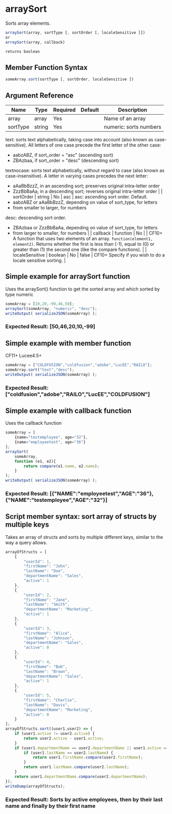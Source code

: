 # arraySort

Sorts array elements.

```javascript
arraySort(array, sortType [, sortOrder [, localeSensitive ]])
or
arraySort(array, callback)
```

```javascript
returns boolean
```

## Member Function Syntax

```javascript
someArray.sort(sortType [, sortOrder, localeSensitive ])
```

## Argument Reference

| Name | Type | Required | Default | Description |
| --- | --- | --- | --- | --- |
| array | array | Yes |  | Name of an array |
| sortType | string | Yes |  | numeric: sorts numbers
 text: sorts text alphabetically, taking case into account
 (also known as case-sensitive). All letters of one case
 precede the first letter of the other case:
 - aabzABZ, if sort_order = "asc" (ascending sort)
 - ZBAzbaa, if sort_order = "desc" (descending sort)

 textnocase: sorts text alphabetically, without regard to
 case (also known as case-insensitive). A letter in varying
 cases precedes the next letter:
 - aAaBbBzzZ, in an ascending sort; preserves original
 intra-letter order
 - ZzzBbBaAa, in a descending sort; reverses original
 intra-letter order |
| sortOrder | string | No | asc | asc: ascending sort order. Default.
 - aabzABZ or aAaBbBzzZ, depending on value of sort_type,
 for letters
 - from smaller to larger, for numbers

 desc: descending sort order.
 - ZBAzbaa or ZzzBbBaAa, depending on value of sort_type,
 for letters
 - from larger to smaller, for numbers |
| callback | function | No |  | CF10+ A function that uses two elements of an array. `function(element1, element2)`. Returns whether the first is less than (-1), equal to (0) or greater than (1) the second one (like the compare functions). |
| localeSensitive | boolean | No | false | CF10+ Specify if you wish to do a locale sensitive sorting. |

## Simple example for arraySort function

Uses the arraySort() function to get the sorted array and which sorted by type numeric

```javascript
someArray = [10,20,-99,46,50];
arraySort(someArray, "numeric", "desc");
writeOutput( serializeJSON(someArray) );
```

### Expected Result: [50,46,20,10,-99]

## Simple example with member function

CF11+ Lucee4.5+

```javascript
someArray = ["COLDFUSION","coldfusion","adobe","LucEE","RAILO"];
someArray.sort("text","desc");
writeOutput( serializeJSON(someArray) );
```

### Expected Result: ["coldfusion","adobe","RAILO","LucEE","COLDFUSION"]

## Simple example with callback function

Uses the callback function

```javascript
someArray = [
    {name="testemployee", age="32"},
    {name="employeetest", age="36"}
];
arraySort(
    someArray,
    function (e1, e2){
        return compare(e1.name, e2.name);
    }
);
writeOutput( serializeJSON(someArray) );
```

### Expected Result: [{"NAME":"employeetest","AGE":"36"},{"NAME":"testemployee","AGE":"32"}]

## Script member syntax: sort array of structs by multiple keys

Takes an array of structs and sorts by multiple different keys, similar to the way a query allows.

```javascript
arrayOfStructs = [
	{
		"userId": 1,
		"firstName": "John",
		"lastName": "Doe",
		"departmentName": "Sales",
		"active": 1
	},
	{
		"userId": 2,
		"firstName": "Jane",
		"lastName": "Smith",
		"departmentName": "Marketing",
		"active": 1
	},
	{
		"userId": 3,
		"firstName": "Alice",
		"lastName": "Johnson",
		"departmentName": "Sales",
		"active": 0
	},
	{
		"userId": 4,
		"firstName": "Bob",
		"lastName": "Brown",
		"departmentName": "Sales",
		"active": 1
	},
	{
		"userId": 5,
		"firstName": "Charlie",
		"lastName": "Davis",
		"departmentName": "Marketing",
		"active": 0
	}
];
arrayOfStructs.sort((user1,user2) => {
	if (user1.active != user2.active) {
		return user2.active - user1.active;
	}
	if (user1.departmentName == user2.departmentName || user1.active == 0) {
		if (user1.lastName == user2.lastName) {
			return user1.firstName.compare(user2.firstName);
		}
		return user1.lastName.compare(user2.lastName);
	}
	return user1.departmentName.compare(user2.departmentName);
});
writeDump(arrayOfStructs);
```

### Expected Result: Sorts by active employees, then by their last name and finally by their first name
